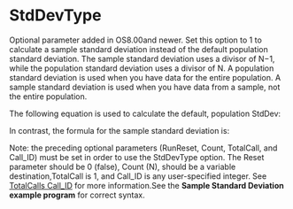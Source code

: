 # StdDevType

Optional parameter added in OS8.00and newer. Set this option to 1 to calculate a sample standard deviation instead of the default population standard deviation. The sample standard deviation uses a divisor of N−1, while the population standard deviation uses a divisor of N. A population standard deviation is used when you have data for the entire population. A sample standard deviation is used when you have data from a sample, not the entire population.

The following equation is used to calculate the default, population StdDev:

In contrast, the formula for the sample standard deviation is:

Note: the preceding optional parameters (RunReset, Count, TotalCall, and Call_ID) must be set in order to use the StdDevType option. The Reset parameter should be 0 (false), Count (N), should be a variable destination,TotalCall is 1, and Call_ID is any user-specified integer. See [TotalCalls Call_ID](TotalCalls_CallID_Explanation.md) for more information.See the **Sample Standard Deviation example program** for correct syntax.
